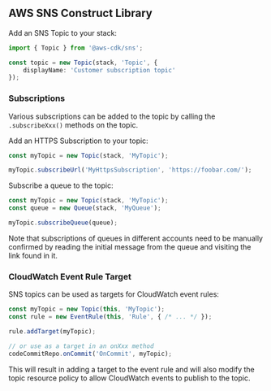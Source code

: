 ## AWS SNS Construct Library

Add an SNS Topic to your stack:

```ts
import { Topic } from '@aws-cdk/sns';

const topic = new Topic(stack, 'Topic', {
    displayName: 'Customer subscription topic'
});
```

### Subscriptions

Various subscriptions can be added to the topic by calling the `.subscribeXxx()` methods on the
topic.

Add an HTTPS Subscription to your topic:

```ts
const myTopic = new Topic(stack, 'MyTopic');

myTopic.subscribeUrl('MyHttpsSubscription', 'https://foobar.com/');
```

Subscribe a queue to the topic:

```ts
const myTopic = new Topic(stack, 'MyTopic');
const queue = new Queue(stack, 'MyQueue');

myTopic.subscribeQueue(queue);
```

Note that subscriptions of queues in different accounts need to be manually confirmed by
reading the initial message from the queue and visiting the link found in it.

### CloudWatch Event Rule Target

SNS topics can be used as targets for CloudWatch event rules:

```ts
const myTopic = new Topic(this, 'MyTopic');
const rule = new EventRule(this, 'Rule', { /* ... */ });

rule.addTarget(myTopic);

// or use as a target in an onXxx method
codeCommitRepo.onCommit('OnCommit', myTopic);
```

This will result in adding a target to the event rule and will also modify the topic resource
policy to allow CloudWatch events to publish to the topic.
